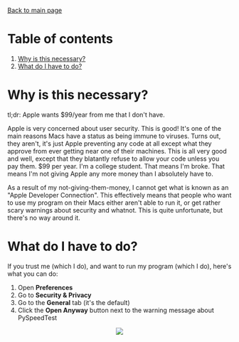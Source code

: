 [Back to main page](index.html)

# Table of contents
1. [Why is this necessary?](#why-is-this-necessary)  
2. [What do I have to do?](#what-do-i-have-to-do)

# Why is this necessary?

tl;dr: Apple wants $99/year from me that I don't have.

Apple is very concerned about user security.  This is good!  It's one of the main reasons Macs have a status as being immune to viruses.  Turns out, they aren't, it's just Apple preventing any code at all except what they approve from ever getting near one of their machines.  This is all very good and well, except that they blatantly refuse to allow your code unless you pay them.  $99 per year.  I'm a college student.  That means I'm broke.  That means I'm not giving Apple any more money than I absolutely have to.

As a result of my not-giving-them-money, I cannot get what is known as an "Apple Developer Connection".  This effectively means that people who want to use my program on their Macs either aren't able to run it, or get rather scary warnings about security and whatnot.  This is quite unfortunate, but there's no way around it.

# What do I have to do?

If you trust me (which I do), and want to run my program (which I do), here's what you can do:

1. Open **Preferences**
2. Go to **Security & Privacy**
3. Go to the **General** tab (it's the default)
4. Click the **Open Anyway** button next to the warning message about PySpeedTest

<div style="text-align:center">
    <img src ="https://github.com/mishaturnbull/PySpeedTest/raw/master/docs/security_privacy.png" />
</div>
